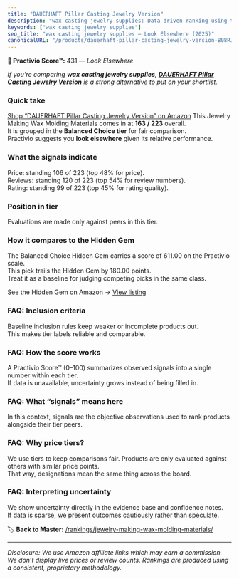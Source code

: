 ```yaml
---
title: "DAUERHAFT Pillar Casting Jewelry Version"
description: "wax casting jewelry supplies: Data-driven ranking using the Practivio Score™. Positioned by quality, value, demand, findability, momentum."
keywords: ["wax casting jewelry supplies"]
seo_title: "wax casting jewelry supplies — Look Elsewhere (2025)"
canonicalURL: "/products/dauerhaft-pillar-casting-jewelry-version-B08RJDF11J/"
---
```


**🚫 Practivio Score™:** 431 — _Look Elsewhere_


*If you're comparing **wax casting jewelry supplies**, **[DAUERHAFT Pillar Casting Jewelry Version](https://www.amazon.com/dp/B08RJDF11J?tag=practivio-20)** is a strong alternative to put on your shortlist.*
### Quick take
[Shop “DAUERHAFT Pillar Casting Jewelry Version” on Amazon](https://www.amazon.com/dp/B08RJDF11J?tag=practivio-20)
This Jewelry Making Wax Molding Materials comes in at **163 / 223** overall.  
It is grouped in the **Balanced Choice tier** for fair comparison.  
Practivio suggests you **look elsewhere** given its relative performance.

### What the signals indicate
Price: standing 106 of 223 (top 48% for price).  
Reviews: standing 120 of 223 (top 54% for review numbers).  
Rating: standing 99 of 223 (top 45% for rating quality).  

### Position in tier
Evaluations are made only against peers in this tier.

### How it compares to the Hidden Gem
The Balanced Choice Hidden Gem carries a score of 611.00 on the Practivio scale.  
This pick trails the Hidden Gem by 180.00 points.  
Treat it as a baseline for judging competing picks in the same class.  

See the Hidden Gem on Amazon → [View listing](https://www.amazon.com/dp/B07RRPM7YS?tag=practivio-20)

### FAQ: Inclusion criteria
Baseline inclusion rules keep weaker or incomplete products out.  
This makes tier labels reliable and comparable.

### FAQ: How the score works
A Practivio Score™ (0–100) summarizes observed signals into a single number within each tier.  
If data is unavailable, uncertainty grows instead of being filled in.

### FAQ: What “signals” means here
In this context, signals are the objective observations used to rank products alongside their tier peers.

### FAQ: Why price tiers?
We use tiers to keep comparisons fair. Products are only evaluated against others with similar price points.  
That way, designations mean the same thing across the board.

### FAQ: Interpreting uncertainty
We show uncertainty directly in the evidence base and confidence notes.  
If data is sparse, we present outcomes cautiously rather than speculate.


🏷️ **Back to Master:** [/rankings/jewelry-making-wax-molding-materials/](/rankings/jewelry-making-wax-molding-materials/)

---
_Disclosure: We use Amazon affiliate links which may earn a commission. We don’t display live prices or review counts. Rankings are produced using a consistent, proprietary methodology._
